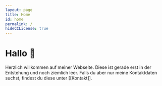 ```yaml
---
layout: page
title: Home
id: home
permalink: /
hideCCLicense: true
---
```


# Hallo 👋

Herzlich willkommen auf meiner Webseite. Diese ist gerade erst in der Entstehung und noch ziemlich leer. Falls du aber nur meine Kontaktdaten suchst, findest du diese unter [[Kontakt]].

<!--
<strong>Zuletzt geänderte Seiten</strong>
<ul>
  {% assign recent_notes = site.notes | sort: "last_modified_at_timestamp" | reverse %}
  {% for note in recent_notes limit: 5 %}
    <li>
      {{ note.last_modified_at | date: "%Y-%m-%d" }} — <a class="internal-link" href="{{ site.baseurl }}{{ note.url }}">{{ note.title }}</a>
    </li>
  {% endfor %}
</ul>
-->
